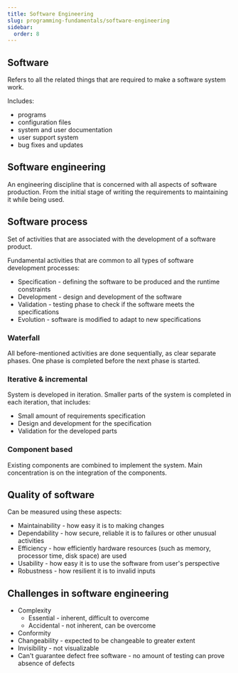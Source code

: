 ```yaml
---
title: Software Engineering
slug: programming-fundamentals/software-engineering
sidebar:
  order: 8
---
```


## Software

Refers to all the related things that are required to make a software system
work.

Includes:

- programs
- configuration files
- system and user documentation
- user support system
- bug fixes and updates

## Software engineering

An engineering discipline that is concerned with all aspects of software
production. From the initial stage of writing the requirements to maintaining it
while being used.

## Software process

Set of activities that are associated with the development of a software
product.

Fundamental activities that are common to all types of software development
processes:

- Specification - defining the software to be produced and the runtime
  constraints
- Development - design and development of the software
- Validation - testing phase to check if the software meets the specifications
- Evolution - software is modified to adapt to new specifications

### Waterfall

All before-mentioned activities are done sequentially, as clear separate phases.
One phase is completed before the next phase is started.

### Iterative & incremental

System is developed in iteration. Smaller parts of the system is completed in
each iteration, that includes:

- Small amount of requirements specification
- Design and development for the specification
- Validation for the developed parts

### Component based

Existing components are combined to implement the system. Main concentration is
on the integration of the components.

## Quality of software

Can be measured using these aspects:

- Maintainability - how easy it is to making changes
- Dependability - how secure, reliable it is to failures or other unusual
  activities
- Efficiency - how efficiently hardware resources (such as memory, processor
  time, disk space) are used
- Usability - how easy it is to use the software from user's perspective
- Robustness - how resilient it is to invalid inputs

## Challenges in software engineering

- Complexity
  - Essential - inherent, difficult to overcome
  - Accidental - not inherent, can be overcome
- Conformity
- Changeability - expected to be changeable to greater extent
- Invisibility - not visualizable
- Can't guarantee defect free software - no amount of testing can prove absence
  of defects
